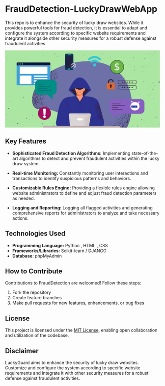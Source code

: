 # FraudDetection-LuckyDrawWebApp
This repo is to enhance the security of lucky draw websites. While it provides powerful tools for fraud detection, it is essential to adapt and configure the system according to specific website requirements and integrate it alongside other security measures for a robust defense against fraudulent activities.

<img src="images/frud.jpg" />


## Key Features

- **Sophisticated Fraud Detection Algorithms:** Implementing state-of-the-art algorithms to detect and prevent fraudulent activities within the lucky draw system.
  
- **Real-time Monitoring:** Constantly monitoring user interactions and transactions to identify suspicious patterns and behaviors.

- **Customizable Rules Engine:** Providing a flexible rules engine allowing website administrators to define and adjust fraud detection parameters as needed.
  
- **Logging and Reporting:** Logging all flagged activities and generating comprehensive reports for administrators to analyze and take necessary actions.

## Technologies Used

- **Programming Language:** Python , HTML , CSS
- **Frameworks/Libraries:** Scikit-learn / DJANGO
- **Database:** phpMyAdmin 

## How to Contribute

Contributions to FraudDetection are welcomed! Follow these steps:

1. Fork the repository
2. Create feature branches
3. Make pull requests for new features, enhancements, or bug fixes

## License

This project is licensed under the [MIT License](link-to-license), enabling open collaboration and utilization of the codebase.

## Disclaimer

LuckyGuard aims to enhance the security of lucky draw websites. Customize and configure the system according to specific website requirements and integrate it with other security measures for a robust defense against fraudulent activities.
